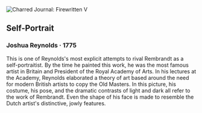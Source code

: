 <div class="artwork-of-the-day">
  <div class="container">
    <div class="img-wrapper">
      <img
        src="https://uploads5.wikiart.org/images/joshua-reynolds/self-portrait-1775.jpg!Large.jpg"
        alt="Charred Journal: Firewritten V" />
    </div>
    <div class="artwork-detail">
      <div class="artwork-origin"> 
        <h2 class="artwork-name">Self-Portrait</h2>
        <h3 class="artist">
          Joshua Reynolds
                    ·  1775
        </h3>
      </div>
      <p class="description">
        <span class="artwork-description-text ng-binding" ng-bind-html="viewModel.ArtworkOfTheDay.Description | unsafe">This is one of Reynolds's most explicit attempts to rival Rembrandt as a self-portraitist. By the time he painted this work, he was the most famous artist in Britain and President of the Royal Academy of Arts. In his lectures at the Academy, Reynolds elaborated a theory of art based around the need for modern British artists to copy the Old Masters. In this picture, his costume, his pose, and the dramatic contrasts of light and dark all refer to the work of Rembrandt. Even the shape of his face is made to resemble the Dutch artist's distinctive, jowly features.</span>
                        <div class="text-shadow-container" ng-show="showShadow" style=""></div>
      </p>
    </div>
  </div>

</div>
